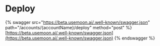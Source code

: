 # Deploy

{% swagger src="https://beta.usemoon.ai/.well-known/swagger.json" path="/accounts/{accountName}/deploy" method="post" %}
[https://beta.usemoon.ai/.well-known/swagger.json](https://beta.usemoon.ai/.well-known/swagger.json)
{% endswagger %}
